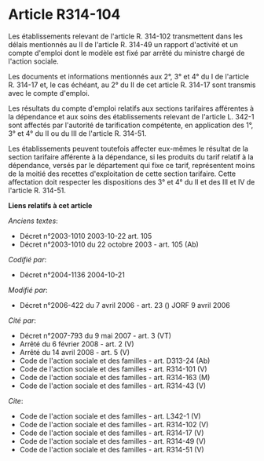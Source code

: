 # Article R314-104

Les établissements relevant de l'article R. 314-102 transmettent dans les délais mentionnés au II de l'article R. 314-49 un
rapport d'activité et un compte d'emploi dont le modèle est fixé par arrêté du ministre chargé de l'action sociale. 

Les documents et informations mentionnés aux 2°, 3° et 4° du I de l'article R. 314-17 et, le cas échéant, au 2° du II de cet
article R. 314-17 sont transmis avec le compte d'emploi. 

Les résultats du compte d'emploi relatifs aux sections tarifaires afférentes à la dépendance et aux soins des établissements
relevant de l'article L. 342-1 sont affectés par l'autorité de tarification compétente, en application des 1°, 3° et 4° du II
ou du III de l'article R. 314-51. 

Les établissements peuvent toutefois affecter eux-mêmes le résultat de la section tarifaire afférente à la dépendance, si les
produits du tarif relatif à la dépendance, versés par le département qui fixe ce tarif, représentent moins de la moitié des
recettes d'exploitation de cette section tarifaire. Cette affectation doit respecter les dispositions des 3° et 4° du II et
des III et IV de l'article R. 314-51.

**Liens relatifs à cet article**

_Anciens textes_:

  - Décret n°2003-1010 2003-10-22 art. 105
  - Décret n°2003-1010 du 22 octobre 2003 - art. 105 (Ab)

_Codifié par_:

  - Décret n°2004-1136 2004-10-21

_Modifié par_:

  - Décret n°2006-422 du 7 avril 2006 - art. 23 () JORF 9 avril 2006

_Cité par_:

  - Décret n°2007-793 du 9 mai 2007 - art. 3 (VT)
  - Arrêté du 6 février 2008 - art. 2 (V)
  - Arrêté du 14 avril 2008 - art. 5 (V)
  - Code de l'action sociale et des familles - art. D313-24 (Ab)
  - Code de l'action sociale et des familles - art. R314-101 (V)
  - Code de l'action sociale et des familles - art. R314-163 (M)
  - Code de l'action sociale et des familles - art. R314-43 (V)

_Cite_:

  - Code de l'action sociale et des familles - art. L342-1 (V)
  - Code de l'action sociale et des familles - art. R314-102 (V)
  - Code de l'action sociale et des familles - art. R314-17 (V)
  - Code de l'action sociale et des familles - art. R314-49 (V)
  - Code de l'action sociale et des familles - art. R314-51 (V)
